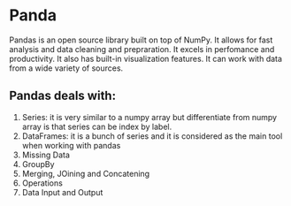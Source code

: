 #  Panda
Pandas is an open source library built on top of NumPy. It allows for fast analysis and  data cleaning and prepraration. 
It excels in perfomance and productivity. It also has built-in visualization features.
It can work with data from a wide variety of sources. 

## Pandas deals with: 
1. Series: it is very similar to a numpy array but differentiate from numpy array is that series can be index by label.
2. DataFrames: it is a bunch of series and it is considered as the main tool when working with pandas
3. Missing Data
4. GroupBy
5. Merging, JOining and Concatening
6. Operations
7. Data Input and Output 
